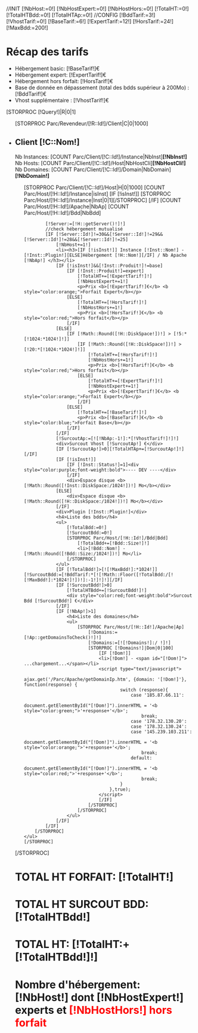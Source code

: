 //INIT
[!NbHost:=0!]
[!NbHostExpert:=0!]
[!NbHostHors:=0!]
[!TotalHT:=0!]
[!TotalHTBdd:=0!]
[!TotalHTAp:=0!]
//CONFIG
[!BddTarif:=3!]
[!VhostTarif:=0!]
[!BaseTarif:=6!]
[!ExpertTarif:=12!]
[!HorsTarif:=24!]
[!MaxBdd:=200!]

<script type="text/javascript">
    var ajax = {};
    ajax.x = function () {
        if (typeof XMLHttpRequest !== 'undefined') {
            return new XMLHttpRequest();
        }
        var versions = [
            "MSXML2.XmlHttp.6.0",
            "MSXML2.XmlHttp.5.0",
            "MSXML2.XmlHttp.4.0",
            "MSXML2.XmlHttp.3.0",
            "MSXML2.XmlHttp.2.0",
            "Microsoft.XmlHttp"
        ];

        var xhr;
        for (var i = 0; i < versions.length; i++) {
            try {
                xhr = new ActiveXObject(versions[i]);
                break;
            } catch (e) {
            }
        }
        return xhr;
    };

    ajax.send = function (url, callback, method, data, async) {
        if (async === undefined) {
            async = true;
        }
        var x = ajax.x();
        x.open(method, url, async);
        x.onreadystatechange = function () {
            if (x.readyState == 4) {
                callback(x.responseText)
            }
        };
        if (method == 'POST') {
            x.setRequestHeader('Content-type', 'application/x-www-form-urlencoded');
        }
        x.send(data)
    };

    ajax.get = function (url, data, callback, async) {
        var query = [];
        for (var key in data) {
            query.push(encodeURIComponent(key) + '=' + encodeURIComponent(data[key]));
        }
        ajax.send(url + (query.length ? '?' + query.join('&') : ''), callback, 'GET', null, async)
    };

    ajax.post = function (url, data, callback, async) {
        var query = [];
        for (var key in data) {
            query.push(encodeURIComponent(key) + '=' + encodeURIComponent(data[key]));
        }
        ajax.send(url, callback, 'POST', query.join('&'), async)
    };
</script>


<h1>Récap des tarifs</h1>
<ul>
    <li>Hébergement basic: [!BaseTarif!]€</li>
    <li>Hébergement expert: [!ExpertTarif!]€</li>
    <li>Hébergement hors forfait: [!HorsTarif!]€</li>
    <li>Base de donnée en dépassement (total des bdds supérieur à 200Mo) : [!BddTarif!]€</li>
    <li>Vhost supplémentaire : [!VhostTarif!]€</li>
</ul>

[STORPROC [!Query!]|R|0|1]
<ul>
    [STORPROC Parc/Revendeur/[!R::Id!]/Client|C|0|1000]
    <li><h2>Client [!C::Nom!]</h2><p>
        Nb Instances: [COUNT Parc/Client/[!C::Id!]/Instance|NbInst]<b>[!NbInst!]</b><br/>
        Nb Hosts: [COUNT Parc/Client/[!C::Id!]/Host|NbHostCli]<b>[!NbHostCli!]</b><br/>
        Nb Domaines: [COUNT Parc/Client/[!C::Id!]/Domain|NbDomain]<b>[!NbDomain!]</b>
    </p></li>
    <ul>
        [STORPROC Parc/Client/[!C::Id!]/Host|H|0|1000]
            [COUNT Parc/Host/[!H::Id!]/Instance|isInst]
            [IF [!isInst!]]
                [STORPROC Parc/Host/[!H::Id!]/Instance|Inst|0|1][/STORPROC]
            [/IF]
            [COUNT Parc/Host/[!H::Id!]/Apache|NbAp]
            [COUNT Parc/Host/[!H::Id!]/Bdd|NbBdd]

            [!Server:=[!H::getServer()!]!]
            //check hébergement mutualisé
            [IF [!Server::Id!]!=30&&[!Server::Id!]!=29&&[!Server::Id!]!=28&&[!Server::Id!]!=25]
                [!NbHost+=1!]
                <li><h3>[IF [!isInst!]] Instance [!Inst::Nom!] - [!Inst::Plugin!][ELSE]Hébergement [!H::Nom!][/IF] / Nb Apache [!NbAp!] </h3></li>
                [IF [!isInst!]&&[!Inst::Produit!]!=base]
                    [IF [!Inst::Produit!]=expert]
                        [!TotalHT+=[!ExpertTarif!]!]
                        [!NbHostExpert+=1!]
                        <p>Prix <b>[!ExpertTarif!]€</b> <b style="color:orange;">Forfait Expert</b></p>
                    [ELSE]
                        [!TotalHT+=[!HorsTarif!]!]
                        [!NbHostHors+=1!]
                        <p>Prix <b>[!HorsTarif!]€</b> <b style="color:red;">Hors forfait</b></p>
                    [/IF]
                [ELSE]
                    [IF [!Math::Round([!H::DiskSpace!])!] > [!5:*[!1024:*1024!]!]]
                        [IF [!Math::Round([!H::DiskSpace!])!] > [!20:*[!1024:*1024!]!]]
                            [!TotalHT+=[!HorsTarif!]!]
                            [!NbHostHors+=1!]
                            <p>Prix <b>[!HorsTarif!]€</b> <b style="color:red;">Hors forfait</b></p>
                        [ELSE]
                            [!TotalHT+=[!ExpertTarif!]!]
                            [!NbHostExpert+=1!]
                            <p>Prix <b>[!ExpertTarif!]€</b> <b style="color:orange;">Forfait Expert</b></p>
                        [/IF]
                    [ELSE]
                        [!TotalHT+=[!BaseTarif!]!]
                        <p>Prix <b>[!BaseTarif!]€</b> <b style="color:blue;">Forfait Base</b></p>
                    [/IF]
                [/IF]
                [!SurcoutAp:=[![!NbAp:-1!]:*[!VhostTarif!]!]!]
                <div>Surcout Vhost [!SurcoutAp!] €</div>
                [IF [!SurcoutAp!]>0][!TotalHTAp+=[!SurcoutAp!]!][/IF]
                [IF [!isInst!]]
                    [IF [!Inst::Status!]=1]<div style="color:purple;font-weight:bold">---- DEV ----</div>
                    [/IF]
                    <div>Espace disque <b>[!Math::Round([!Inst::DiskSpace:/1024!])!] Mo</b></div>
                [ELSE]
                    <div>Espace disque <b>[!Math::Round([!H::DiskSpace:/1024!])!] Mo</b></div>
                [/IF]
                <div>Plugin [!Inst::Plugin!]</div>
                <h4>Liste des bdds</h4>
                <ul>
                    [!TotalBdd:=0!]
                    [!SurcoutBdd:=0!]
                    [STORPROC Parc/Host/[!H::Id!]/Bdd|Bdd]
                        [!TotalBdd+=[!Bdd::Size!]!]
                        <li>[!Bdd::Nom!] - [!Math::Round([!Bdd::Size:/1024!])!] Mo</li>
                    [/STORPROC]
                </ul>
                [IF [!TotalBdd!]>[![!MaxBdd!]:*1024!]][!SurcoutBdd:=[!BddTarif:*[![!Math::Floor([!TotalBdd:/[![!MaxBdd!]:*1024!]!])!]:-1!]!]!][/IF]
                [IF [!SurcoutBdd!]>0]
                    [!TotalHTBdd+=[!SurcoutBdd!]!]
                    <div style="color:red;font-weight:bold">Surcout Bdd [!SurcoutBdd!] €</div>
                [/IF]
                [IF [!NbAp!]>1]
                    <h4>Liste des domaines</h4>
                    <ul>
                        [STORPROC Parc/Host/[!H::Id!]/Apache|Ap]
                            [!Domains:=[!Ap::getDomainsToCheck()!]!]
                            [!Domains:=[![!Domains!]:/ !]!]
                            [STORPROC [!Domains!]|Dom|0|100]
                                [IF [!Dom!]]
                                <li>[!Dom!] - <span id="[!Dom!]"> ...chargement...</span></li>
                                <script type="text/javascript">
                                    ajax.get('/Parc/Apache/getDomainIp.htm', {domain: '[!Dom!]'}, function(response) {
                                        switch (response){
                                            case '185.87.66.11':
                                                document.getElementById("[!Dom!]").innerHTML = '<b style="color:green;">'+response+'</b>';
                                                break;
                                            case '178.32.130.20':
                                            case '178.32.130.24':
                                            case '145.239.103.211':
                                                document.getElementById("[!Dom!]").innerHTML = '<b style="color:orange;">'+response+'</b>';
                                                break;
                                            default:
                                                document.getElementById("[!Dom!]").innerHTML = '<b style="color:red;">'+response+'</b>';
                                                break;
                                        }
                                    },true);
                                </script>
                                [/IF]
                            [/STORPROC]
                        [/STORPROC]
                    </ul>
                [/IF]
            [/IF]
        [/STORPROC]
    </ul>
    [/STORPROC]
</ul>
[/STORPROC]

<h1>TOTAL HT FORFAIT: [!TotalHT!]</h1>
<h1>TOTAL HT SURCOUT BDD: [!TotalHTBdd!]</h1>
<h1>TOTAL HT: [!TotalHT:+[!TotalHTBdd!]!]</h1>
<h1>Nombre d'hébergement: [!NbHost!] dont [!NbHostExpert!] experts et <b style="color:red">[!NbHostHors!] hors forfait</b></h1>